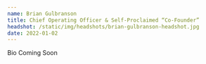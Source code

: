 ```yaml
---
name: Brian Gulbranson
title: Chief Operating Officer & Self-Proclaimed “Co-Founder”
headshot: /static/img/headshots/brian-gulbranson-headshot.jpg
date: 2022-01-02
---
```


Bio Coming Soon

